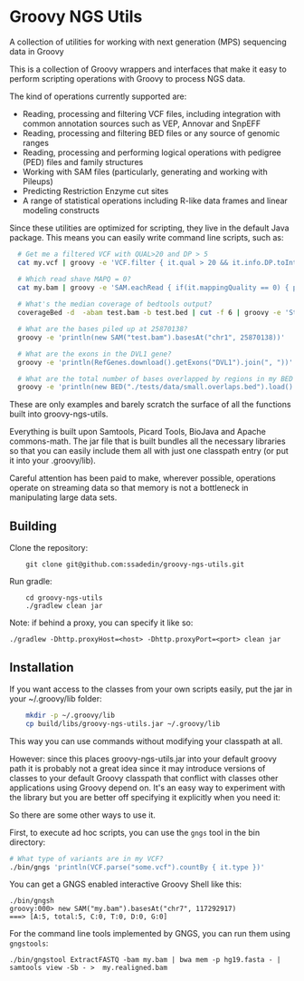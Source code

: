 # Groovy NGS Utils

A collection of utilities for working with next generation (MPS) sequencing data in Groovy

This is a collection of Groovy wrappers and interfaces that make it easy to perform 
scripting operations with Groovy to process NGS data.

The kind of operations currently supported are:

  * Reading, processing and filtering VCF files, including integration with common annotation sources such as VEP, Annovar and SnpEFF
  * Reading, processing and filtering BED files or any source of genomic ranges
  * Reading, processing and performing logical operations with pedigree (PED) files and family structures
  * Working with SAM files (particularly, generating and working with Pileups)
  * Predicting Restriction Enzyme cut sites
  * A range of statistical operations including R-like data frames and linear modeling constructs

Since these utilities are optimized for scripting, they live in the default Java package. This means you can 
easily write command line scripts, such as:

```bash
  # Get me a filtered VCF with QUAL>20 and DP > 5
  cat my.vcf | groovy -e 'VCF.filter { it.qual > 20 && it.info.DP.toInteger()>5 }' > filtered.vcf

  # Which read shave MAPQ = 0?
  cat my.bam | groovy -e 'SAM.eachRead { if(it.mappingQuality == 0) { println it.readName } }'
  
  # What's the median coverage of bedtools output?
  coverageBed -d  -abam test.bam -b test.bed | cut -f 6 | groovy -e 'Stats.read().median'

  # What are the bases piled up at 25870138?
  groovy -e 'println(new SAM("test.bam").basesAt("chr1", 25870138))'

  # What are the exons in the DVL1 gene?
  groovy -e 'println(RefGenes.download().getExons("DVL1").join(", "))'

  # What are the total number of bases overlapped by regions in my BED file?
  groovy -e 'println(new BED("./tests/data/small.overlaps.bed").load().reduce().size())'

```

These are only examples and barely scratch the surface of all the functions built into
groovy-ngs-utils.
  
Everything is built upon Samtools, Picard Tools, BioJava and Apache commons-math. The jar file that 
is built bundles all the necessary libraries so that you can easily include them all with just one
classpath entry (or put it into your .groovy/lib).

Careful attention has been paid to make, wherever possible, operations operate on streaming data so that
memory is not a bottleneck in manipulating large data sets.

## Building

Clone the repository:

```
    git clone git@github.com:ssadedin/groovy-ngs-utils.git
```

Run gradle:

```
    cd groovy-ngs-utils
    ./gradlew clean jar
```

Note: if behind a proxy, you can specify it like so:

```
./gradlew -Dhttp.proxyHost=<host> -Dhttp.proxyPort=<port> clean jar
```

## Installation

If you want access to the classes from your own scripts easily, put the jar in your ~/.groovy/lib folder:

```bash
    mkdir -p ~/.groovy/lib
    cp build/libs/groovy-ngs-utils.jar ~/.groovy/lib
```

This way you can use commands without modifying your classpath at all.

However: since this places groovy-ngs-utils.jar into your default groovy path
it is probably not a great idea since it may introduce versions of classes to your default Groovy
classpath that conflict with classes other applications using Groovy depend on.
It's an easy way to experiment with the library but you are better off
specifying it explicitly when you need it:

So there are some other ways to use it.

First, to execute ad hoc scripts, you can use the `gngs` tool in the bin directory:

```bash
# What type of variants are in my VCF?
./bin/gngs 'println(VCF.parse("some.vcf").countBy { it.type })'
```

You can get a GNGS enabled interactive Groovy Shell like this:

```
./bin/gngsh
groovy:000> new SAM("my.bam").basesAt("chr7", 117292917)
===> [A:5, total:5, C:0, T:0, D:0, G:0]
```

For the command line tools implemented by GNGS, you can run them using `gngstools`:

```
./bin/gngstool ExtractFASTQ -bam my.bam | bwa mem -p hg19.fasta - | samtools view -Sb - >  my.realigned.bam
```

